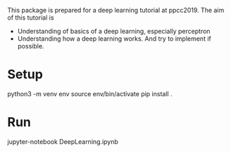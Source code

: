 This package is prepared for a deep learning tutorial at ppcc2019.
The aim of this tutorial is 
- Understanding of basics of a deep learning, especially perceptron
- Understanding how a deep learning works. And try to implement if possible.

# Setup
python3 -m venv env
source env/bin/activate
pip install .

# Run
jupyter-notebook DeepLearning.ipynb

